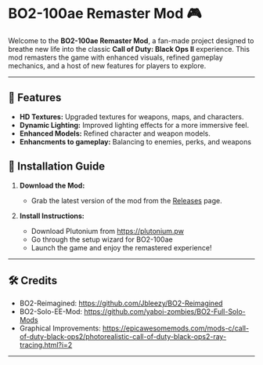 # BO2-100ae Remaster Mod 🎮

Welcome to the **BO2-100ae Remaster Mod**, a fan-made project designed to breathe new life into the classic **Call of Duty: Black Ops II** experience. This mod remasters the game with enhanced visuals, refined gameplay mechanics, and a host of new features for players to explore.

---

## 🌟 Features

- **HD Textures:** Upgraded textures for weapons, maps, and characters.
- **Dynamic Lighting:** Improved lighting effects for a more immersive feel.
- **Enhanced Models:** Refined character and weapon models.
- **Enhancments to gameplay:** Balancing to enemies, perks, and weapons


## 🚀 Installation Guide

1. **Download the Mod:**
   - Grab the latest version of the mod from the [Releases](https://github.com/TheeRealDoomguy/BO2-100ae/releases) page.

2. **Install Instructions:**
   - Download Plutonium from https://plutonium.pw
   - Go through the setup wizard for BO2-100ae
   - Launch the game and enjoy the remastered experience!


---

## 🛠️ Credits
- BO2-Reimagined: https://github.com/Jbleezy/BO2-Reimagined
- BO2-Solo-EE-Mod: https://github.com/yaboi-zombies/BO2-Full-Solo-Mods
- Graphical Improvements: https://epicawesomemods.com/mods-c/call-of-duty-black-ops2/photorealistic-call-of-duty-black-ops2-ray-tracing.html?i=2

---
